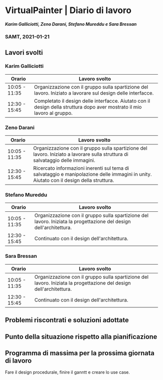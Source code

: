 # VirtualPainter | Diario di lavoro
##### Karim Galliciotti, Zeno Darani, Stefano Mureddu e Sara Bressan
### SAMT, 2021-01-21

## Lavori svolti

### Karim Galliciotti


|Orario        |Lavoro svolto                 |
|--------------|------------------------------|
|10:05 - 11:35 | Organizzazione con il gruppo sulla spartizione del lavoro. Iniziato a lavorare sul design delle interfacce.|
|12:30 - 15:45 | Completato il design delle interfacce. Aiutato con il design della struttura dopo aver mostrato il mio lavoro al gruppo.|

### Zeno Darani


|Orario        |Lavoro svolto                 |
|--------------|------------------------------|
|10:05 - 11:35 | Organizzazione con il gruppo sulla spartizione del lavoro. Iniziato a lavorare sulla struttura di salvataggio delle immagini.|
|12:30 - 15:45 | Ricercato informazioni inerenti sul tema di salvataggio e manipolazione delle immagini in unity. Aiutato con il design della struttura.|

### Stefano Mureddu


|Orario        |Lavoro svolto                 |
|--------------|------------------------------|
|10:05 - 11:35 | Organizzazione con il gruppo sulla spartizione del lavoro. Iniziata la progettazione del design dell'architettura.|
|12:30 - 15:45 | Continuato con il design dell'architettura.|

### Sara Bressan


|Orario        |Lavoro svolto                 |
|--------------|------------------------------|
|10:05 - 11:35 | Organizzazione con il gruppo sulla spartizione del lavoro. Iniziata la progettazione del design dell'architettura.|
|12:30 - 15:45 | Continuato con il design dell'architettura.|


##  Problemi riscontrati e soluzioni adottate



##  Punto della situazione rispetto alla pianificazione



## Programma di massima per la prossima giornata di lavoro
Fare il design procedurale, finire il ganntt e creare lo use case.
